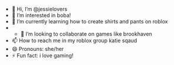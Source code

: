 - 👋 Hi, I’m @jessielovers
- 👀 I’m interested in boba!
- 🌱 I’m currently learning how to create shirts and pants on roblox
- - 💞️ I’m looking to collaborate on games like brookhaven
- 📫 How to reach me in my roblox group katie sqaud
- 😄 Pronouns: she/her
- ⚡ Fun fact: i love gaming!

<!---
jessielovers/jessielovers is a ✨ special ✨ repository because its `README.md` (this file) appears on your GitHub profile.
You can click the Preview link to take a look at your changes.
--->
